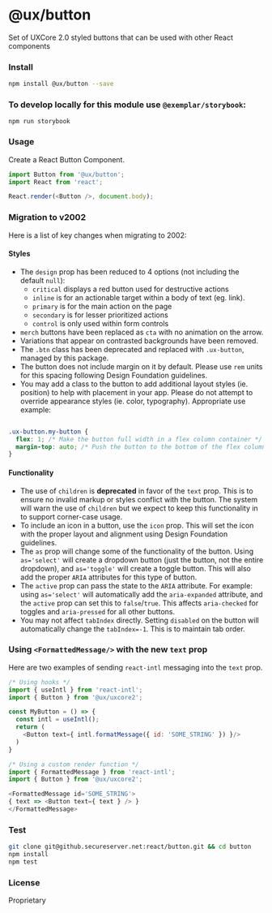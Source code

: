 # @ux/button

Set of UXCore 2.0 styled buttons that can be used with other React components

### Install

```bash
npm install @ux/button --save
```

### To develop locally for this module use `@exemplar/storybook`:

```
npm run storybook
```

### Usage

Create a React Button Component.

```js
import Button from '@ux/button';
import React from 'react';

React.render(<Button />, document.body);
```

### Migration to v2002

Here is a list of key changes when migrating to 2002:

#### Styles

- The `design` prop has been reduced to 4 options (not including the default `null`):
  - `critical` displays a red button used for destructive actions
  - `inline` is for an actionable target within a body of text (eg. link).
  - `primary` is for the main action on the page
  - `secondary` is for lesser prioritized actions
  - `control` is only used within form controls
- `merch` buttons have been replaced as `cta` with no animation on the arrow.
- Variations that appear on contrasted backgrounds have been removed.
- The `.btn` class has been deprecated and replaced with `.ux-button`, managed by this package.
- The button does not include margin on it by default. Please use `rem` units for this spacing following Design Foundation guidelines.
- You may add a class to the button to add additional layout styles (ie. position) to help with placement in your app. Please do not attempt to override appearance styles (ie. color, typography). Appropriate use example:

```css

.ux-button.my-button {
  flex: 1; /* Make the button full width in a flex column container */
  margin-top: auto; /* Push the button to the bottom of the flex column container */
}

```

#### Functionality

- The use of `children` is **deprecated** in favor of the `text` prop. This is to ensure no invalid markup or styles conflict with the button.
The system will warn the use of `children` but we expect to keep this functionality in to support corner-case usage.
- To include an icon in a button, use the `icon` prop. This will set the icon with the proper layout and alignment using Design Foundation guidelines.
- The `as` prop will change some of the functionality of the button. Using `as='select'` will create a dropdown button (just the button, not the entire dropdown), and `as='toggle'`
will create a toggle button. This will also add the proper `ARIA` attributes for this type of button.
- The `active` prop can pass the state to the `ARIA` attribute. For example: using `as='select'` will automatically add the
`aria-expanded` attribute, and the `active` prop can set this to `false`/`true`. This affects `aria-checked` for toggles and
`aria-pressed` for all other buttons.
- You may not affect `tabIndex` directly. Setting `disabled` on the button will automatically change the `tabIndex=-1`. This is to maintain tab order.

### Using `<FormattedMessage/>` with the new `text` prop
Here are two examples of sending `react-intl` messaging into the `text` prop.

```js
/* Using hooks */
import { useIntl } from 'react-intl';
import { Button } from '@ux/uxcore2';

const MyButton = () => {
  const intl = useIntl();
  return (
    <Button text={ intl.formatMessage({ id: 'SOME_STRING' }) }/>
  )
}
```

```js
/* Using a custom render function */
import { FormattedMessage } from 'react-intl';
import { Button } from '@ux/uxcore2';

<FormattedMessage id='SOME_STRING'>
{ text => <Button text={ text } /> }
</FormattedMessage>
```

### Test

```bash
git clone git@github.secureserver.net:react/button.git && cd button
npm install
npm test
```

### License

Proprietary
